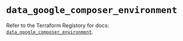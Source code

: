 # `data_google_composer_environment`

Refer to the Terraform Registory for docs: [`data_google_composer_environment`](https://www.terraform.io/docs/providers/google/d/composer_environment).
